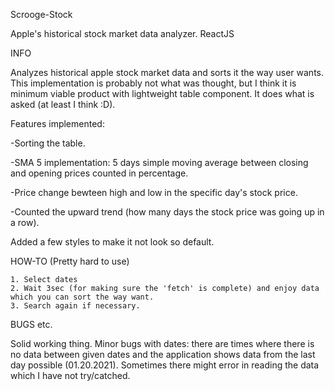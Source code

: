 Scrooge-Stock

Apple's historical stock market data analyzer. ReactJS

INFO

Analyzes historical apple stock market data and sorts it the way user wants. This implementation is probably not what was thought, but I think it is minimum viable product with lightweight table component. It does what is asked (at least I think :D). 



Features implemented: 

-Sorting the table.

-SMA 5 implementation: 5 days simple moving average between closing and opening prices counted in percentage.

-Price change bewteen high and low in the specific day's stock price.

-Counted the upward trend (how many days the stock price was going up in a row).


Added a few styles to make it not look so default.




HOW-TO (Pretty hard to use)

    1. Select dates
    2. Wait 3sec (for making sure the 'fetch' is complete) and enjoy data which you can sort the way want.
    3. Search again if necessary.

BUGS etc.

Solid working thing. Minor bugs with dates: there are times where there is no data between given dates and the application shows data from the last day possible (01.20.2021). Sometimes there might error in reading the data which I have not try/catched.
